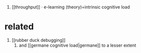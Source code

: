 1. [[throughput]] · e-learning (theory)=intrinsic cognitive load
# related
1. [[rubber duck debugging]]
	1. and [[germane cognitive load|germane]] to a lesser extent